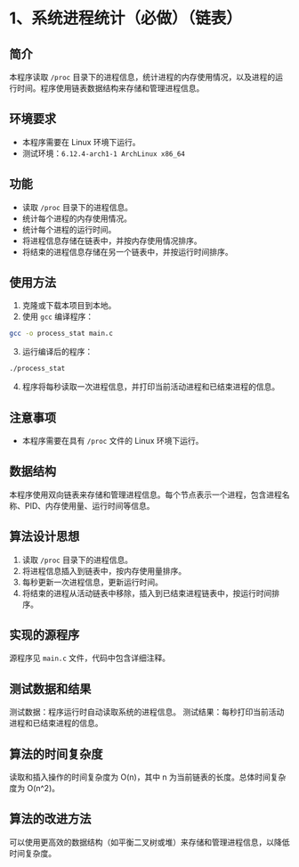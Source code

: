 # 1、系统进程统计（必做）（链表）

## 简介
本程序读取 `/proc` 目录下的进程信息，统计进程的内存使用情况，以及进程的运行时间。程序使用链表数据结构来存储和管理进程信息。

## 环境要求
- 本程序需要在 Linux 环境下运行。
- 测试环境：`6.12.4-arch1-1 ArchLinux x86_64`

## 功能
- 读取 `/proc` 目录下的进程信息。
- 统计每个进程的内存使用情况。
- 统计每个进程的运行时间。
- 将进程信息存储在链表中，并按内存使用情况排序。
- 将结束的进程信息存储在另一个链表中，并按运行时间排序。

## 使用方法
1. 克隆或下载本项目到本地。
2. 使用 `gcc` 编译程序：
```sh
gcc -o process_stat main.c
```
3. 运行编译后的程序：
```sh
./process_stat
```
4. 程序将每秒读取一次进程信息，并打印当前活动进程和已结束进程的信息。

## 注意事项
- 本程序需要在具有 `/proc` 文件的 Linux 环境下运行。

## 数据结构
本程序使用双向链表来存储和管理进程信息。每个节点表示一个进程，包含进程名称、PID、内存使用量、运行时间等信息。

## 算法设计思想
1. 读取 `/proc` 目录下的进程信息。
2. 将进程信息插入到链表中，按内存使用量排序。
3. 每秒更新一次进程信息，更新运行时间。
4. 将结束的进程从活动链表中移除，插入到已结束进程链表中，按运行时间排序。

## 实现的源程序
源程序见 `main.c` 文件，代码中包含详细注释。

## 测试数据和结果
测试数据：程序运行时自动读取系统的进程信息。
测试结果：每秒打印当前活动进程和已结束进程的信息。

## 算法的时间复杂度
读取和插入操作的时间复杂度为 O(n)，其中 n 为当前链表的长度。总体时间复杂度为 O(n^2)。

## 算法的改进方法
可以使用更高效的数据结构（如平衡二叉树或堆）来存储和管理进程信息，以降低时间复杂度。
